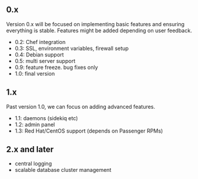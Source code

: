 ## 0.x

Version 0.x will be focused on implementing basic features and ensuring everything is stable. Features might be added depending on user feedback.

 * 0.2: Chef integration
 * 0.3: SSL, environment variables, firewall setup
 * 0.4: Debian support
 * 0.5: multi server support
 * 0.9: feature freeze. bug fixes only
 * 1.0: final version

## 1.x

Past version 1.0, we can focus on adding advanced features.

 * 1.1: daemons (sidekiq etc)
 * 1.2: admin panel
 * 1.3: Red Hat/CentOS support (depends on Passenger RPMs)

## 2.x and later

 * central logging
 * scalable database cluster management
